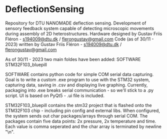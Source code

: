 # DeflectionSensing

Repository for DTU NANOMADE deflection sensing.
Development of sensory feedback system capable of detecting microscopic movements during assembly of 2D heterostructures.
Hardware designed by Gustav Friis Fléron - s194009@dtu.dk / flerongustav@gmail.com
Code (as of 30/11 - 2023) written by Gustav Friis Fléron - s194009@dtu.dk / flerongustav@gmail.com

As of 30/11 - 2023 two main foldes have been added:
SOFTWARE
STM32F103_bluepill

SOFTWARE contains python code for simple COM serial data capturing. 
Goal is to write a custom .exe program to use with the STM32 system, capturing data, saving in .csv and displaying live graphing.
Currently, packaging into .exe breaks serial communication - so we'll stick to a .py script.
UI is based on PyQt5 - .ui file is included.

STM32F103_bluepill contains the stm32 project that is flashed onto the STM32F103 chip - including pin config and external libs.
When configured, the system sends out char packages/arrays through serial COM. The packages contain five data points: 2x pressure, 2x temperature and time.
Each value is comma seperated and the char array is terminated by newline "\n".




